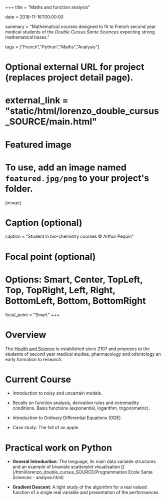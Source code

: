 +++
title = "Maths and function analysis"

date = 2018-11-16T00:00:00

summary = "Mathematical courses designed to fit to French second year medical students of the *Double Cursus Sante Sciences* expecting strong mathematical bases."

tags = ["French","Python","Maths","Analysis"]

# Optional external URL for project (replaces project detail page).
# external_link = "static/html/lorenzo_double_cursus_SOURCE/main.html"

# Featured image
# To use, add an image named `featured.jpg/png` to your project's folder. 
[image]
  # Caption (optional)
  caption = "Student in bio-chemistry courses © Arthur Pequin"

  # Focal point (optional)
  # Options: Smart, Center, TopLeft, Top, TopRight, Left, Right, BottomLeft, Bottom, BottomRight
  focal_point = "Smart"
+++

# Overview

The [Health and Science](https://www.u-bordeaux.fr/Actualites/De-la-formation/Ecole-sante-sciences-un-parcours-d-excellence) is established since 2107 and proposes to the students of second year medical studies, pharmacology and odontology an early formation to research.

# Current Course

   - Introduction to noisy and uncertain models.
   
   - Recalls on function analysis, derivation rules and extrematlity conditions. Basis functions (exponential, logarithm, trigonometric).

   - Introduction to Ordinary Differential Equations (ODE).

   - Case study: The fall of an apple.

[<i class="fa fa-file-pdf fa-2x"></i>](/html/lorenzo_double_cursus_SOURCE/Ecole_Sante_Sciences.pdf)

# Practical work on Python

  - **General Introduction**: The language, its main data variable structures and an example of bivariate scatterplot visualisation [<i class="fa fa-book-open fa-2x"></i>](/html/lorenzo_double_cursus_SOURCE/Programmation Ecole Sante Sciences - analyse.html)

  - **Gradient Descent**: A light study of the algorithm for a real valued function of a single real variable and presentation of the performances [<i class="fa fa-book-open fa-2x"></i>](/html/lorenzo_double_cursus_SOURCE/Double_cursus_td1_correction.html)